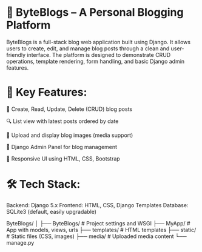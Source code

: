 # 📰 ByteBlogs – A Personal Blogging Platform
ByteBlogs is a full-stack blog web application built using Django. It allows users to create, edit, and manage blog posts through a clean and user-friendly interface. The platform is designed to demonstrate CRUD operations, template rendering, form handling, and basic Django admin features.

# 🚀 Key Features:
📝 Create, Read, Update, Delete (CRUD) blog posts

🔍 List view with latest posts ordered by date

📸 Upload and display blog images (media support)

🔐 Django Admin Panel for blog management

🎨 Responsive UI using HTML, CSS, Bootstrap 

# 🛠️ Tech Stack:
Backend: Django 5.x
Frontend: HTML, CSS, Django Templates
Database: SQLite3 (default, easily upgradable)

ByteBlogs/
│
├── ByteBlogs/           # Project settings and WSGI
├── MyApp/               # App with models, views, urls
├── templates/           # HTML templates
├── static/              # Static files (CSS, images)
├── media/               # Uploaded media content
└── manage.py
